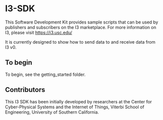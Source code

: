 # I3-SDK

This Software Development Kit provides sample scripts that can be used by publishers and subscribers on the I3 marketplace.
For more information on I3, please visit https://i3.usc.edu/

It is currently designed to show how to send data to and receive data from I3 v0. 

## To begin 
To begin, see the getting_started folder. 

## Contributors 
This I3 SDK has been initially developed by researchers at the Center for Cyber-Physical Systems and the Internet of Things, Viterbi School of Engineering, University of Southern California. 


